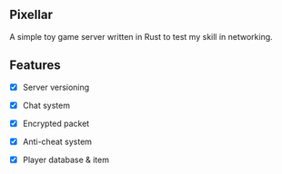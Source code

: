 ## Pixellar

A simple toy game server written in Rust to test my skill in networking.

## Features

* [x] Server versioning
* [x] Chat system
* [x] Encrypted packet
* [x] Anti-cheat system
* [x] Player database & item

